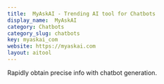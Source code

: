 ```yaml
---
title:  MyAskAI - Trending AI tool for Chatbots
display_name:  MyAskAI
category: Chatbots
category_slug: chatbots
key: myaskai_com
website: https://myaskai.com
layout: aitool
---
```


Rapidly obtain precise info with chatbot generation.
